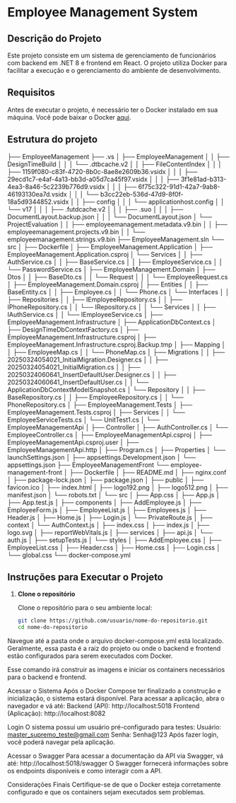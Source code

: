 # Employee Management System

## Descrição do Projeto

Este projeto consiste em um sistema de gerenciamento de funcionários com backend em .NET 8 e frontend em React. O projeto utiliza Docker para facilitar a execução e o gerenciamento do ambiente de desenvolvimento.

## Requisitos

Antes de executar o projeto, é necessário ter o Docker instalado em sua máquina. Você pode baixar o Docker [aqui](https://www.docker.com/products/docker-desktop).

## Estrutura do projeto
├── EmployeeManagement
    ├── .vs
    │   ├── EmployeeManagement
    │   │   ├── DesignTimeBuild
    │   │   │   └── .dtbcache.v2
    │   │   ├── FileContentIndex
    │   │   │   ├── 1159f080-c83f-4720-8b0c-8ae8e2609b36.vsidx
    │   │   │   ├── 29ecd1c7-e4af-4a13-bb3d-a05d7ca45f97.vsidx
    │   │   │   ├── 3f1e81ad-b313-4ea3-8a46-5c2239b776d9.vsidx
    │   │   │   ├── 6f75c322-91d1-42a7-9ab8-46193130ea7d.vsidx
    │   │   │   └── b3cc22eb-536d-47d9-8f0f-18a5d9344852.vsidx
    │   │   ├── config
    │   │   │   └── applicationhost.config
    │   │   └── v17
    │   │   │   ├── .futdcache.v2
    │   │   │   ├── .suo
    │   │   │   ├── DocumentLayout.backup.json
    │   │   │   └── DocumentLayout.json
    │   └── ProjectEvaluation
    │   │   ├── employeemanagement.metadata.v9.bin
    │   │   ├── employeemanagement.projects.v9.bin
    │   │   └── employeemanagement.strings.v9.bin
    ├── EmployeeManagement.sln
    └── src
    │   ├── Dockerfile
    │   ├── EmployeeManagement.Application
    │       ├── EmployeeManagement.Application.csproj
    │       └── Services
    │       │   ├── AuthService.cs
    │       │   ├── BaseService.cs
    │       │   ├── EmployeeService.cs
    │       │   └── PasswordService.cs
    │   ├── EmployeeManagement.Domain
    │       ├── Dtos
    │       │   ├── BaseDto.cs
    │       │   └── Request
    │       │   │   └── EmployeeRequest.cs
    │       ├── EmployeeManagement.Domain.csproj
    │       ├── Entities
    │       │   ├── BaseEntity.cs
    │       │   ├── Employee.cs
    │       │   └── Phone.cs
    │       └── Interfaces
    │       │   ├── Repositories
    │       │       ├── IEmployeeRepository.cs
    │       │       ├── IPhoneRepository.cs
    │       │       └── IRepository.cs
    │       │   └── Services
    │       │       ├── IAuthService.cs
    │       │       └── IEmployeeService.cs
    │   ├── EmployeeManagement.Infrastructure
    │       ├── ApplicationDbContext.cs
    │       ├── DesignTimeDbContextFactory.cs
    │       ├── EmployeeManagement.Infrastructure.csproj
    │       ├── EmployeeManagement.Infrastructure.csproj.Backup.tmp
    │       ├── Mapping
    │       │   ├── EmployeeMap.cs
    │       │   └── PhoneMap.cs
    │       ├── Migrations
    │       │   ├── 20250324054021_InitialMigration.Designer.cs
    │       │   ├── 20250324054021_InitialMigration.cs
    │       │   ├── 20250324060641_InsertDefaultUser.Designer.cs
    │       │   ├── 20250324060641_InsertDefaultUser.cs
    │       │   └── ApplicationDbContextModelSnapshot.cs
    │       └── Repository
    │       │   ├── BaseRepository.cs
    │       │   ├── EmployeeRepository.cs
    │       │   └── PhoneRepository.cs
    │   ├── EmployeeManagement.Tests
    │       ├── EmployeeManagement.Tests.csproj
    │       ├── Services
    │       │   └── EmployeeServiceTests.cs
    │       └── UnitTest1.cs
    │   └── EmployeeManagementApi
    │       ├── Controller
    │           ├── AuthController.cs
    │           └── EmployeeController.cs
    │       ├── EmployeeManagementApi.csproj
    │       ├── EmployeeManagementApi.csproj.user
    │       ├── EmployeeManagementApi.http
    │       ├── Program.cs
    │       ├── Properties
    │           └── launchSettings.json
    │       ├── appsettings.Development.json
    │       └── appsettings.json
├── EmployeeManagementFront
    └── employee-management-front
    │   ├── Dockerfile
    │   ├── README.md
    │   ├── nginx.conf
    │   ├── package-lock.json
    │   ├── package.json
    │   ├── public
    │       ├── favicon.ico
    │       ├── index.html
    │       ├── logo192.png
    │       ├── logo512.png
    │       ├── manifest.json
    │       └── robots.txt
    │   └── src
    │       ├── App.css
    │       ├── App.js
    │       ├── App.test.js
    │       ├── components
    │           ├── AddEmployee.js
    │           ├── EmployeeForm.js
    │           ├── EmployeeList.js
    │           ├── Employees.js
    │           ├── Header.js
    │           ├── Home.js
    │           ├── Login.js
    │           └── PrivateRoute.js
    │       ├── context
    │           └── AuthContext.js
    │       ├── index.css
    │       ├── index.js
    │       ├── logo.svg
    │       ├── reportWebVitals.js
    │       ├── services
    │           ├── api.js
    │           └── auth.js
    │       ├── setupTests.js
    │       └── styles
    │           ├── AddEmployee.css
    │           ├── EmployeeList.css
    │           ├── Header.css
    │           ├── Home.css
    │           ├── Login.css
    │           └── global.css
└── docker-compose.yml

## Instruções para Executar o Projeto

1. **Clone o repositório**

   Clone o repositório para o seu ambiente local:

   ```bash
   git clone https://github.com/usuario/nome-do-repositorio.git
   cd nome-do-repositorio
   
Navegue até a pasta onde o arquivo docker-compose.yml está localizado. Geralmente, essa pasta é a raiz do projeto ou onde o backend e frontend estão configurados para serem executados com Docker.

Esse comando irá construir as imagens e iniciar os containers necessários para o backend e frontend.

Acessar o Sistema
Após o Docker Compose ter finalizado a construção e inicialização, o sistema estará disponível. Para acessar a aplicação, abra o navegador e vá até:
Backend (API): http://localhost:5018
Frontend (Aplicação): http://localhost:8082

Login
O sistema possui um usuário pré-configurado para testes:
Usuário: master_supremo_teste@gmail.com
Senha: Senha@123
Após fazer login, você poderá navegar pela aplicação.

Acessar o Swagger
Para acessar a documentação da API via Swagger, vá até:
http://localhost:5018/swagger
O Swagger fornecerá informações sobre os endpoints disponíveis e como interagir com a API.

Considerações Finais
Certifique-se de que o Docker esteja corretamente configurado e que os containers sejam executados sem problemas.
